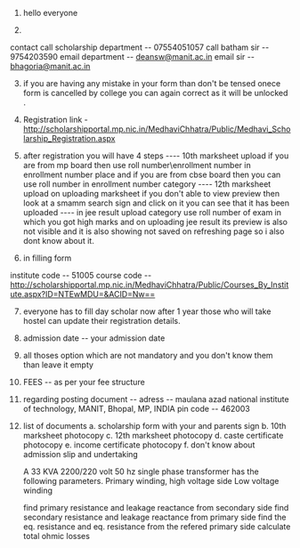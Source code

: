 1. hello everyone

2. 
contact
call scholarship department -- 07554051057
call batham sir -- 9754203590
email department -- deansw@manit.ac.in
email sir -- bhagoria@manit.ac.in

3. if you are having any mistake in your form than don't be tensed onece form is cancelled by college you can 
again correct as it will be unlocked .

4. Registration link - http://scholarshipportal.mp.nic.in/MedhaviChhatra/Public/Medhavi_Scholarship_Registration.aspx

5. after registration you will have 4 steps
  ---- 10th marksheet upload if you are from mp board then use roll number\enrollment number in enrollment number
       place and if you are from cbse board then you can use roll number in enrollment number category
  ---- 12th marksheet upload on uploading marksheet if you don't able to view preview then look at a smamm search 
       sign and click on it you can see that it has been uploaded
  ---- in jee result upload category use roll number of exam in which you got high marks
       and on uploading jee result its preview is also not visible and it is also showing not saved on refreshing
       page so i also dont know about it.

6. in filling form

  institute code -- 51005
  course code -- http://scholarshipportal.mp.nic.in/MedhaviChhatra/Public/Courses_By_Institute.aspx?ID=NTEwMDU=&ACID=Nw==

7. everyone has to fill day scholar now after 1 year those who will take hostel can update their 
  registration details.

8. admission date -- your admission date

10. all thoses option which are not mandatory and you don't know them than leave it empty

11. FEES
   -- as per your fee structure
12. regarding posting document
   -- adress -- maulana azad national institute of technology, MANIT, Bhopal, MP, INDIA 
                pin code -- 462003
13. list of documents
     a. scholarship form with your and parents sign
     b. 10th marksheet photocopy
     c. 12th marksheet photocopy
     d. caste certificate photocopy
     e. income certificate photocopy
     f. don't know about admission slip and undertaking
	 
	 
	  A 33 KVA 2200/220 volt 50 hz single phase transformer has the following parameters. Primary winding, high voltage side Low voltage winding 
	  
	  find primary resistance and leakage reactance from secondary side
	  find secondary resistance and leakage reactance from primary side
	  find the eq. resistance and eq. resistance from the refered primary side
	  calculate total ohmic losses
	  
	  